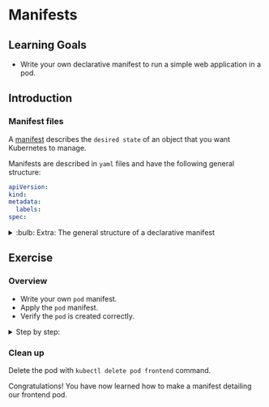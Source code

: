 # Manifests

## Learning Goals

- Write your own declarative manifest to run a simple web application in a pod.

## Introduction

### Manifest files

A [manifest][manifest_def] describes the `desired state` of an object that you want Kubernetes to manage.

Manifests are described in `yaml` files and have the following general structure:

```yaml
apiVersion:
kind:
metadata:
  labels:
spec:
```

[manifest_def]: https://kubernetes.io/docs/reference/glossary/?all=true#term-manifest

<details>
<summary>:bulb: Extra: The general structure of a declarative manifest</summary>

The general structure of a manifest is like the following. This is not only for pods, but for all Kubernetes resources.

```yaml
apiVersion: # Version of the API used for the kind/resource
kind: # The kind/resource or "type" of the object
metadata: # Metadata about the object
  name: # The name of the object (must be unique within this kind)
  labels: # Labels for the object (used for grouping, key-value pairs)
spec:# The desired state of the object
  # The spec varies depending on the kind/resource
```

</details>

## Exercise

### Overview

- Write your own `pod` manifest.
- Apply the `pod` manifest.
- Verify the `pod` is created correctly.

<details>
<summary>
Step by step:
</summary>

### Write your own `pod` manifest.

- Go into the `manifests/start` directory.
- Open the `frontend-pod.yaml` file in a text editor.

It looks like this:

```yaml
apiVersion:
kind:
metadata:
  name:
spec:
  containers:
    - name:
      image:
      ports:
```

- Find the API version for the `pod` resource in the [Kubernetes API documentation][pod-api] and fill out the `apiVersion`

[pod-api]: https://kubernetes.io/docs/reference/kubernetes-api/workload-resources/pod-v1/

<details>
<summary>:bulb: Help me out!</summary>

The API version for the `pod` resource is `v1`

</details>

- the `kind` should be `Pod`
- the `name` should be `frontend` for both the metadata and the spec
- the `image` should be `ghcr.io/eficode-academy/quotes-flask-frontend:release`
- the `containerPort` section should have `5000`

<details>
<summary>:bulb: Help me out!</summary>

The entire manifest should look like this:

```yaml
apiVersion: v1
kind: Pod
metadata:
  name: frontend
spec:
  containers:
    - name: frontend
      image: ghcr.io/eficode-academy/quotes-flask-frontend:release
      ports:
        - containerPort: 5000
```

</details>

### Apply the `pod` manifest.

Try to apply the manifest with `kubectl apply -f frontend-pod.yaml` command.

### Verify the `pod` is created correctly.

Check the status of the pod with `kubectl get pods` command.

Expected output:

```bash
NAME       READY   STATUS    RESTARTS   AGE
frontend   1/1     Running   0          1m
```

Congratulations! You have now learned how to make a manifest detailing our frontend pod, and applied it to the cluster.

</details>

### Clean up

Delete the pod with `kubectl delete pod frontend` command.

Congratulations! You have now learned how to make a manifest detailing our frontend pod.

